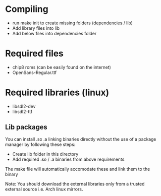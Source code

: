 # Compiling
- run make init to create missing folders (dependencies / lib)
- Add library files into lib
- Add below files into dependencies folder

# Required files
- chip8 roms (can be easily found on the internet)
- OpenSans-Regular.ttf

# Required libraries (linux)
- libsdl2-dev
- libsdl2-ttf
## Lib packages
You can install .so .a linking binaries directly without the use of a package manager by following these steps:

- Create lib folder in this directory
- Add required .so / .a binaries from above requirements

The make file will automatically accomodate these and link them to the binary

Note: You should download the external libraries only from a trusted external source i.e. Arch linux mirrors.
